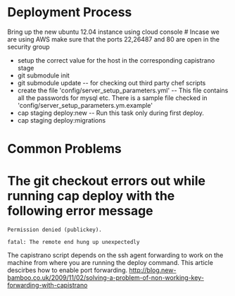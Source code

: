 # Deployment Process


Bring up the new ubuntu 12.04 instance using cloud console  # Incase
we are using AWS make sure that the ports 22,26487 and 80 are open in the security group

* setup the correct value for the host in the corresponding capistrano stage
* git submodule init 
* git submodule update -- for checking out third party chef scripts
* create the  file 'config/server_setup_parameters.yml' -- This file contains all the passwords for mysql etc. There is a sample file checked in 'config/server_setup_parameters.ym.example'
* cap staging deploy:new  -- Run this task only during first deploy. 
* cap staging deploy:migrations 


# Common Problems 

# The git checkout errors out while running cap deploy with the following error message
    
    Permission denied (publickey).
    
    fatal: The remote end hung up unexpectedly


The capistrano script depends on the ssh agent forwarding to work on the machine from where you are running the deploy command.
This article descirbes how to enable port forwarding. http://blog.new-bamboo.co.uk/2009/11/02/solving-a-problem-of-non-working-key-forwarding-with-capistrano
 

